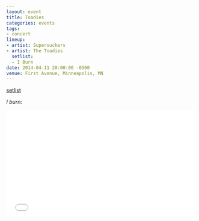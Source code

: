 ```yaml
---
layout: event
title: Toadies
categories: events
tags:
- concert
lineup:
- artist: Supersuckers
- artist: The Toadies
  setlist:
  - I Burn
date: 2014-04-11 20:00:00 -0500
venue: First Avenue, Minneapolis, MN
---
```


[setlist](http://www.setlist.fm/setlist/toadies/2014/first-avenue-minneapolis-mn-5bc38b28.html)

*I burn*:

<iframe src="//player.vimeo.com/video/92088959" width="500" height="282" frameborder="0" webkitallowfullscreen mozallowfullscreen allowfullscreen></iframe>

